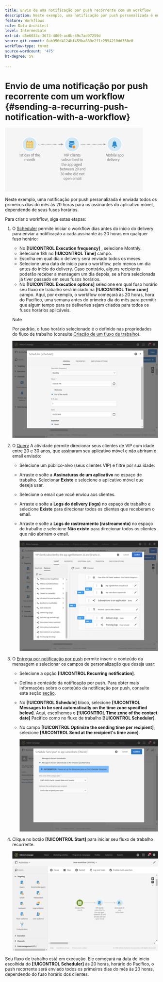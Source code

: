 ```yaml
---
title: Envio de uma notificação por push recorrente com um workflow
description: Neste exemplo, uma notificação por push personalizada é enviada todos os primeiros dias do mês às 20 horas para os assinantes do aplicativo móvel, dependendo de seus fusos horários
feature: Workflows
role: Data Architect
level: Intermediate
exl-id: d5e6034c-3673-4069-ac0b-49c7ad07259d
source-git-commit: 0ab950d4124bf459ba889e2f1c2954210dd350e0
workflow-type: tm+mt
source-wordcount: '475'
ht-degree: 5%

---
```


# Envio de uma notificação por push recorrente com um workflow {#sending-a-recurring-push-notification-with-a-workflow}

![](assets/wkf_push_example_1.png)

Neste exemplo, uma notificação por push personalizada é enviada todos os primeiros dias do mês às 20 horas para os assinantes do aplicativo móvel, dependendo de seus fusos horários.

Para criar o workflow, siga estas etapas:

1. O [Scheduler](../../automating/using/scheduler.md) permite iniciar o workflow dias antes do início do delivery para enviar a notificação a cada assinante às 20 horas em qualquer fuso horário:

   * No **[!UICONTROL Execution frequency]** , selecione Monthly.
   * Selecione 18h no **[!UICONTROL Time]** campo.
   * Escolha em qual dia o delivery será enviado todos os meses.
   * Selecione uma data de início para o workflow, pelo menos um dia antes do início do delivery. Caso contrário, alguns recipients poderão receber a mensagem um dia depois, se a hora selecionada já tiver passado em seus fusos horários.
   * No **[!UICONTROL Execution options]** selecione em qual fuso horário seu fluxo de trabalho será iniciado na **[!UICONTROL Time zone]** campo. Aqui, por exemplo, o workflow começará às 20 horas, hora do Pacífico, uma semana antes do primeiro dia do mês para permitir que algum tempo para os deliveries sejam criados para todos os fusos horários aplicáveis.

   >[!NOTE]
   >
   >Por padrão, o fuso horário selecionado é o definido nas propriedades do fluxo de trabalho (consulte [Criação de um fluxo de trabalho](../../automating/using/building-a-workflow.md)).

   ![](assets/wkf_push_example_5.png)

1. O [Query](../../automating/using/query.md) A atividade permite direcionar seus clientes de VIP com idade entre 20 e 30 anos, que assinaram seu aplicativo móvel e não abriram o email enviado:

   * Selecione um público-alvo (seus clientes VIP) e filtre por sua idade.
   * Arraste e solte a **Assinaturas de um aplicativo** no espaço de trabalho. Selecionar **Existe** e selecione o aplicativo móvel que deseja usar.
   * Selecione o email que você enviou aos clientes.
   * Arraste e solte a **Logs do delivery (logs)** no espaço de trabalho e selecione **Existe** para direcionar todos os clientes que receberam o email.
   * Arraste e solte a **Logs de rastreamento (rastreamento)** no espaço de trabalho e selecione **Não existe** para direcionar todos os clientes que não abriram o email.

      ![](assets/wkf_push_example_2.png)

1. O [Entrega por notificação por push](../../automating/using/push-notification-delivery.md) permite inserir o conteúdo da mensagem e selecionar os campos de personalização que deseja usar:

   * Selecione a opção **[!UICONTROL Recurring notification]**.
   * Defina o conteúdo da notificação por push. Para obter mais informações sobre o conteúdo da notificação por push, consulte esta seção [seção](../../channels/using/preparing-and-sending-a-push-notification.md).
   * No **[!UICONTROL Schedule]** bloco, selecione **[!UICONTROL Messages to be sent automatically on the time zone specified below]**. Aqui, escolhemos o **[!UICONTROL Time zone of the contact date]** Pacífico como no fluxo de trabalho **[!UICONTROL Scheduler]**.
   * No campo **[!UICONTROL Optimize the sending time per recipient]**, selecione **[!UICONTROL Send at the recipient's time zone]**.

      ![](assets/wkf_push_example_4.png)

1. Clique no botão **[!UICONTROL Start]** para iniciar seu fluxo de trabalho recorrente.

   ![](assets/wkf_push_example_3.png)

Seu fluxo de trabalho está em execução. Ele começará na data de início escolhida do **[!UICONTROL Scheduler]** às 20 horas, horário do Pacífico, o push recorrente será enviado todos os primeiros dias do mês às 20 horas, dependendo do fuso horário dos clientes.
